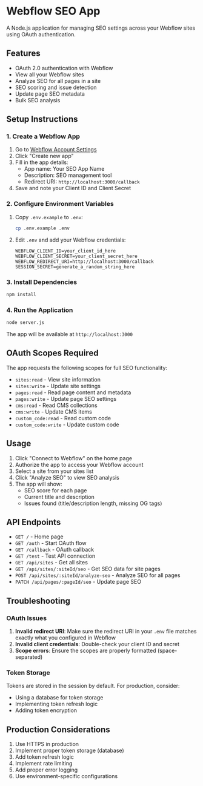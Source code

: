 # Webflow SEO App

A Node.js application for managing SEO settings across your Webflow sites using OAuth authentication.

## Features

- OAuth 2.0 authentication with Webflow
- View all your Webflow sites
- Analyze SEO for all pages in a site
- SEO scoring and issue detection
- Update page SEO metadata
- Bulk SEO analysis

## Setup Instructions

### 1. Create a Webflow App

1. Go to [Webflow Account Settings](https://webflow.com/dashboard/account/apps)
2. Click "Create new app"
3. Fill in the app details:
   - App name: Your SEO App Name
   - Description: SEO management tool
   - Redirect URI: `http://localhost:3000/callback`
4. Save and note your Client ID and Client Secret

### 2. Configure Environment Variables

1. Copy `.env.example` to `.env`:
   ```bash
   cp .env.example .env
   ```

2. Edit `.env` and add your Webflow credentials:
   ```
   WEBFLOW_CLIENT_ID=your_client_id_here
   WEBFLOW_CLIENT_SECRET=your_client_secret_here
   WEBFLOW_REDIRECT_URI=http://localhost:3000/callback
   SESSION_SECRET=generate_a_random_string_here
   ```

### 3. Install Dependencies

```bash
npm install
```

### 4. Run the Application

```bash
node server.js
```

The app will be available at `http://localhost:3000`

## OAuth Scopes Required

The app requests the following scopes for full SEO functionality:

- `sites:read` - View site information
- `sites:write` - Update site settings
- `pages:read` - Read page content and metadata
- `pages:write` - Update page SEO settings
- `cms:read` - Read CMS collections
- `cms:write` - Update CMS items
- `custom_code:read` - Read custom code
- `custom_code:write` - Update custom code

## Usage

1. Click "Connect to Webflow" on the home page
2. Authorize the app to access your Webflow account
3. Select a site from your sites list
4. Click "Analyze SEO" to view SEO analysis
5. The app will show:
   - SEO score for each page
   - Current title and description
   - Issues found (title/description length, missing OG tags)

## API Endpoints

- `GET /` - Home page
- `GET /auth` - Start OAuth flow
- `GET /callback` - OAuth callback
- `GET /test` - Test API connection
- `GET /api/sites` - Get all sites
- `GET /api/sites/:siteId/seo` - Get SEO data for site pages
- `POST /api/sites/:siteId/analyze-seo` - Analyze SEO for all pages
- `PATCH /api/pages/:pageId/seo` - Update page SEO

## Troubleshooting

### OAuth Issues

1. **Invalid redirect URI**: Make sure the redirect URI in your `.env` file matches exactly what you configured in Webflow
2. **Invalid client credentials**: Double-check your client ID and secret
3. **Scope errors**: Ensure the scopes are properly formatted (space-separated)

### Token Storage

Tokens are stored in the session by default. For production, consider:
- Using a database for token storage
- Implementing token refresh logic
- Adding token encryption

## Production Considerations

1. Use HTTPS in production
2. Implement proper token storage (database)
3. Add token refresh logic
4. Implement rate limiting
5. Add proper error logging
6. Use environment-specific configurations